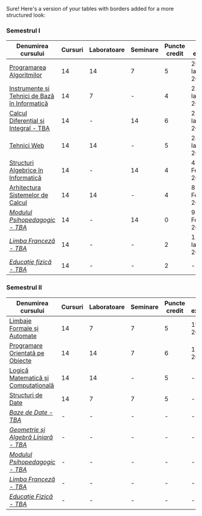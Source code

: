 Sure! Here's a version of your tables with borders added for a more structured look:

### Semestrul I

| **Denumirea cursului** | **Cursuri** | **Laboratoare** | **Seminare** | **Puncte credit** | **Dată examen** |
|-------------------------|-------------|------------------|--------------|-------------------|-----------------|
| [Programarea Algoritmilor](./Semestrul%20I/Programarea%20Algoritmilor/) | 14 | 14 | 7 | 5 | 20 Ianuarie 2025 |
| [Instrumente și Tehnici de Bază în Informatică](./Semestrul%20I/Instrumente%20și%20Tehnici%20de%20Bază%20în%20Informatică/) | 14 | 7 | - | 4 | 23 Ianuarie 2025 |
| [Calcul Diferențial și Integral - TBA]() | 14 | - | 14 | 6 | 25 Ianuarie 2025 |
| [Tehnici Web](./Semestrul%20I/Tehnici%20Web/) | 14 | 14 | - | 5 | 28 Ianuarie 2025 |
| [Structuri Algebrice în Informatică](./Semestrul%20I/Structuri%20Algebrice%20în%20Informatică/) | 14 | - | 14 | 4 | 4 Februarie 2025 |
| [Arhitectura Sistemelor de Calcul](./Semestrul%20I/Arhitectura%20Sistemelor%20de%20Calcul/) | 14 | 14 | - | 4 | 8 Februarie 2025 |
| *[Modulul Psihopedagogic - TBA]()* | 14 | - | 14 | 0 | 9 Februarie 2025 |
| *[Limba Franceză - TBA]()* | 14 | - | - | 2 | 12 Ianuarie 2025 |
| *[Educație fizică - TBA]()* | 14 | - | - | 2 | - |

### Semestrul II

| **Denumirea cursului** | **Cursuri** | **Laboratoare** | **Seminare** | **Puncte credit** | **Dată examen** |
|-------------------------|-------------|------------------|--------------|-------------------|-----------------|
| [Limbaje Formale și Automate](./Semestrul%20II/Limbaje%20Formale%20și%20Automate/) | 14 | 7 | 7 | 5 | 19 Iunie 2025 |
| [Programare Orientată pe Obiecte](./Semestrul%20II/Programare%20Orientata%20pe%20Obiecte/) | 14 | 14 | 7 | 6 | 12 Iunie 2025 |
| [Logică Matematică și Computațională](./Semestrul%20II/Logică%20Matematică%20și%20Computațională/) | 14 | 14 | - | 5 | - |
| [Structuri de Date](./Semestrul%20II/Structuri%20de%20Date/)| 14 | 7 | 7 | 5 | - |
| *[Baze de Date - TBA]()* | - | - | - | - | - |
| *[Geometrie și Algebră Liniară - TBA]()* | - | - | - | - | - |
| *[Modulul Psihopedagogic - TBA]()* | - | - | - | - | - |
| *[Limba Franceză - TBA]()* | - | - | - | - | - |
| *[Educație Fizică - TBA]()* | - | - | - | - | - |